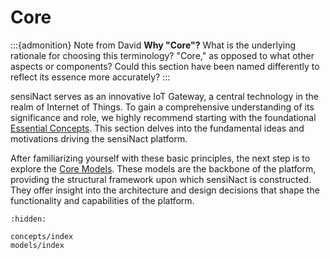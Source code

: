 # Core

:::{admonition} Note from David
**Why "Core"?** What is the underlying rationale for choosing this terminology? "Core," as opposed to what other aspects or components? Could this section have been named differently to reflect its essence more accurately?
:::

sensiNact serves as an innovative IoT Gateway, a central technology in the realm of Internet of Things. To gain a comprehensive understanding of its significance and role, we highly recommend starting with the foundational [Essential Concepts](concepts/index.md). This section delves into the fundamental ideas and motivations driving the sensiNact platform.

After familiarizing yourself with these basic principles, the next step is to explore the [Core Models](models/index.md). These models are the backbone of the platform, providing the structural framework upon which sensiNact is constructed. They offer insight into the architecture and design decisions that shape the functionality and capabilities of the platform.


```{toctree}
:hidden:

concepts/index
models/index
```
